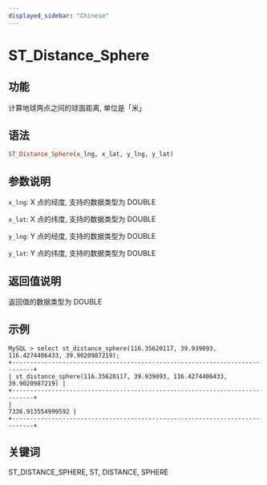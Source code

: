 ```yaml
---
displayed_sidebar: "Chinese"
---
```


# ST_Distance_Sphere

## 功能

计算地球两点之间的球面距离, 单位是「米」

## 语法

```Haskell
ST_Distance_Sphere(x_lng, x_lat, y_lng, y_lat)
```

## 参数说明

`x_lng`: X 点的经度, 支持的数据类型为 DOUBLE

`x_lat`: X 点的纬度, 支持的数据类型为 DOUBLE

`y_lng`: Y 点的经度, 支持的数据类型为 DOUBLE

`y_lat`: Y 点的纬度, 支持的数据类型为 DOUBLE

## 返回值说明

返回值的数据类型为 DOUBLE

## 示例

```Plain Text
MySQL > select st_distance_sphere(116.35620117, 39.939093, 116.4274406433, 39.9020987219);
+----------------------------------------------------------------------------+
| st_distance_sphere(116.35620117, 39.939093, 116.4274406433, 39.9020987219) |
+----------------------------------------------------------------------------+
|                                                          7336.913554999592 |
+----------------------------------------------------------------------------+
```

## 关键词

ST_DISTANCE_SPHERE, ST, DISTANCE, SPHERE
